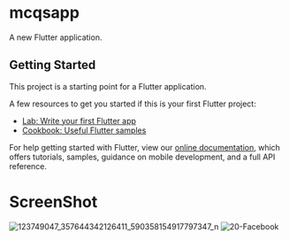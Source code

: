 # mcqsapp

A new Flutter application.

## Getting Started

This project is a starting point for a Flutter application.

A few resources to get you started if this is your first Flutter project:

- [Lab: Write your first Flutter app](https://flutter.dev/docs/get-started/codelab)
- [Cookbook: Useful Flutter samples](https://flutter.dev/docs/cookbook)

For help getting started with Flutter, view our
[online documentation](https://flutter.dev/docs), which offers tutorials,
samples, guidance on mobile development, and a full API reference.

# ScreenShot
![123749047_357644342126411_590358154917797347_n](https://user-images.githubusercontent.com/73787635/98470931-a220ad80-220a-11eb-936c-66da5fda9813.png) 
![20-Facebook](https://user-images.githubusercontent.com/73787635/98470978-f6c42880-220a-11eb-8dac-233e6aefeda2.gif)

